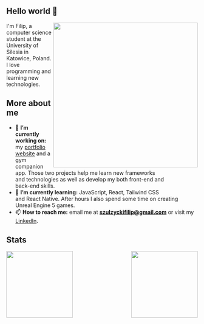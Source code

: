 ## Hello world 👋
<img align="right" width="380" src="https://c.tenor.com/2uyENRmiUt0AAAAC/coding.gif"></img>
<p align="left">I'm Filip, a computer science student at the University of Silesia in <br>
Katowice, Poland. I love programming and learning new technologies.</p>

## More about me
- 🔭 **I’m currently working on:** my [portfolio website](https://f1shuu.github.io) and a gym
companion app. Those two projects help me learn new frameworks\
and technologies as well as develop my both front-end and\
back-end skills.
- 🌱 **I’m currently learning:** JavaScript, React, Tailwind CSS\
and React Native. After hours I also spend some time on creating\
Unreal Engine 5 games.
- 📫 **How to reach me:** email me at **szulzyckifilip@gmail.com** or visit my [LinkedIn](https://linkedin.com/in/fszulzycki).

## Stats
<img align="left" height="175" src="https://github-readme-stats.vercel.app/api?username=f1shuu&show_icons=true"/>
<img align="right" height="175" src="https://github-readme-stats.vercel.app/api/top-langs/?username=anuraghazra&hide_progress=true"/>
